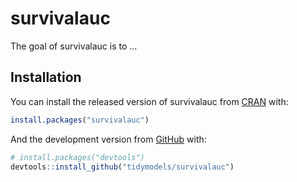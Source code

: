 
<!-- README.md is generated from README.Rmd. Please edit that file -->

# survivalauc

<!-- badges: start -->
<!-- badges: end -->

The goal of survivalauc is to …

## Installation

You can install the released version of survivalauc from
[CRAN](https://CRAN.R-project.org) with:

``` r
install.packages("survivalauc")
```

And the development version from [GitHub](https://github.com/) with:

``` r
# install.packages("devtools")
devtools::install_github("tidymodels/survivalauc")
```
